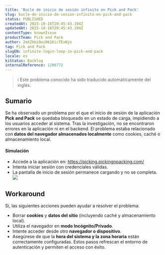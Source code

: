 ```yaml
---
title: 'Bucle de inicio de sesión infinito en Pick and Pack'
slug: bucle-de-inicio-de-sesion-infinito-en-pick-and-pack
status: PUBLISHED
createdAt: 2025-10-16T20:45:43.194Z
updatedAt: 2025-10-16T20:45:43.194Z
contentType: knownIssue
productTeam: Pick and Pack
author: 2mXZkbi0oi061KicTExNjo
tag: Pick and Pack
slugEN: infinite-login-loop-in-pick-and-pack
locale: es
kiStatus: Backlog
internalReference: 1206772
---
```


>ℹ️ Este problema conocido ha sido traducido automáticamente del inglés.

## Sumario


Se ha observado un problema por el que el inicio de sesión de la aplicación **Pick and Pack** se quedaba bloqueado en un estado de carga, impidiendo a los usuarios acceder al sistema. Tras la investigación, no se encontraron errores en la aplicación ni en el backend. El problema estaba relacionado con **datos del navegador almacenados localmente** como cookies, caché o almacenamiento local.


#### Simulación



- Accede a la aplicación en: https://picking.pickingnpacking.com/
- Intenta iniciar sesión con credenciales válidas.
- La pantalla de inicio de sesión permanece cargando y no se completa.
 ![](https://vtexhelp.zendesk.com/collaboration/graphql/attachments/download/s3-b69bd53f-4385-4f00-94f7-299f63b07c7d/image.png)

## Workaround


Sí, las siguientes acciones pueden ayudar a resolver el problema:

- Borrar **cookies** y **datos del sitio** (incluyendo caché y almacenamiento local).
- Utiliza el navegador en **modo Incógnito/Privado**.
- Intente acceder desde otro **navegador o dispositivo**.
- Asegúrese de que la **hora del sistema y la zona horaria** están correctamente configuradas.
Estos pasos refrescan el entorno de autenticación y permiten el acceso con éxito.



